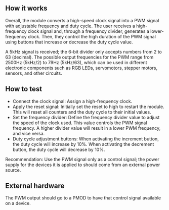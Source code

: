 <!---

This file is used to generate your project datasheet. Please fill in the information below and delete any unused
sections.

You can also include images in this folder and reference them in the markdown. Each image must be less than
512 kb in size, and the combined size of all images must be less than 1 MB.
-->

## How it works

Overall, the module converts a high-speed clock signal into a PWM signal with adjustable frequency and duty cycle. The user receives a high-frequency clock signal and, through a frequency divider, generates a lower-frequency clock. Then, they control the high duration of the PWM signal using buttons that increase or decrease the duty cycle value.

A 5kHz signal is received; the 6-bit divider only accepts numbers from 2 to 63 (decimal). The possible output frequencies for the PWM range from 2500Hz (5kHz/2) to 79Hz (5kHz/63), which can be used in different electronic components such as RGB LEDs, servomotors, stepper motors, sensors, and other circuits.

## How to test

- Connect the clock signal: Assign a high-frequency clock.
- Apply the reset signal: Initially set the reset to high to restart the module. This will reset all counters and the duty cycle to their initial values.
- Set the frequency divider: Define the frequency divider value to adjust the speed of the clock used. This value controls the PWM signal frequency. A higher divider value will result in a lower PWM frequency, and vice versa.
- Duty cycle adjustment buttons: When activating the increment button, the duty cycle will increase by 10%. When activating the decrement button, the duty cycle will decrease by 10%.

Recommendation: Use the PWM signal only as a control signal; the power supply for the devices it is applied to should come from an external power source.

## External hardware

The PWM output should go to a PMOD to have that control signal available on a device.
